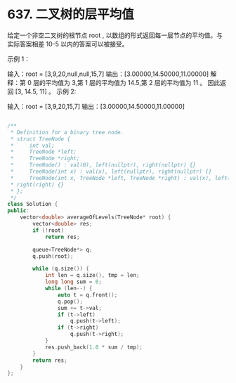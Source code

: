 # 637. 二叉树的层平均值

给定一个非空二叉树的根节点 root , 以数组的形式返回每一层节点的平均值。与实际答案相差 10-5 以内的答案可以被接受。

 

示例 1：



输入：root = [3,9,20,null,null,15,7]
输出：[3.00000,14.50000,11.00000]
解释：第 0 层的平均值为 3,第 1 层的平均值为 14.5,第 2 层的平均值为 11 。
因此返回 [3, 14.5, 11] 。
示例 2:



输入：root = [3,9,20,15,7]
输出：[3.00000,14.50000,11.00000]


```cpp

/**
 * Definition for a binary tree node.
 * struct TreeNode {
 *     int val;
 *     TreeNode *left;
 *     TreeNode *right;
 *     TreeNode() : val(0), left(nullptr), right(nullptr) {}
 *     TreeNode(int x) : val(x), left(nullptr), right(nullptr) {}
 *     TreeNode(int x, TreeNode *left, TreeNode *right) : val(x), left(left),
 * right(right) {}
 * };
 */
class Solution {
public:
    vector<double> averageOfLevels(TreeNode* root) {
        vector<double> res;
        if (!root)
            return res;

        queue<TreeNode*> q;
        q.push(root);

        while (q.size()) {
            int len = q.size(), tmp = len;
            long long sum = 0;
            while (len--) {
                auto t = q.front();
                q.pop();
                sum += t->val;
                if (t->left)
                    q.push(t->left);
                if (t->right)
                    q.push(t->right);
            }
            res.push_back(1.0 * sum / tmp);
        }
        return res;
    }
};

```